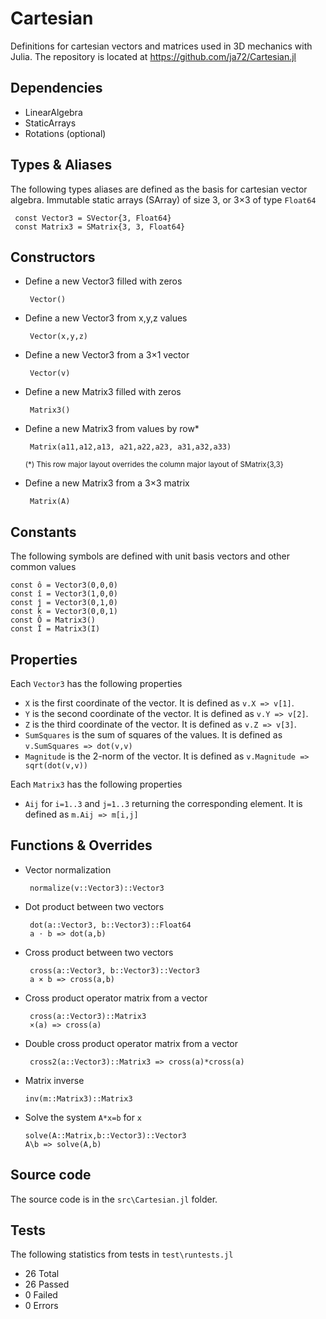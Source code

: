# Cartesian

Definitions for cartesian vectors and matrices used in 3D mechanics with Julia. The repository is located at https://github.com/ja72/Cartesian.jl

## Dependencies

 - LinearAlgebra
 - StaticArrays
 - Rotations (optional)

 ## Types & Aliases

The following types aliases are defined as the basis for cartesian vector algebra. Immutable static arrays (SArray) of size 3, or 3×3 of type `Float64`

     const Vector3 = SVector{3, Float64}
     const Matrix3 = SMatrix{3, 3, Float64} 

## Constructors

 - Define a new Vector3 filled with zeros

        Vector()

 - Define a new Vector3 from x,y,z values

        Vector(x,y,z)

 - Define a new Vector3 from a 3×1 vector
        
        Vector(v)

 - Define a new Matrix3 filled with zeros

        Matrix3()

 - Define a new Matrix3 from values by row*

        Matrix(a11,a12,a13, a21,a22,a23, a31,a32,a33)

    <sub>(*) This row major layout overrides the column major layout of SMatrix{3,3}</sub>

 - Define a new Matrix3 from a 3×3 matrix

        Matrix(A)

## Constants

The following symbols are defined with unit basis vectors and other common values

    const ô = Vector3(0,0,0)
    const î = Vector3(1,0,0)
    const ĵ = Vector3(0,1,0)
    const k̂ = Vector3(0,0,1)
    const Ô = Matrix3()
    const Î = Matrix3(I)

## Properties

Each `Vector3` has the following properties

 - `X` is the first coordinate of the vector. It is defined as `v.X => v[1]`.
 - `Y` is the second coordinate of the vector. It is defined as `v.Y => v[2]`.
 - `Z` is the third  coordinate of the vector. It is defined as `v.Z => v[3]`.
 - `SumSquares` is the sum of squares of the values. It is defined as `v.SumSquares => dot(v,v)`
 - `Magnitude` is the 2-norm of the vector. It is defined as `v.Magnitude => sqrt(dot(v,v))`

Each `Matrix3` has the following properties

 - `Aij` for `i=1..3` and `j=1..3` returning the corresponding element. It is defined as `m.Aij => m[i,j]`

## Functions & Overrides

 - Vector normalization

        normalize(v::Vector3)::Vector3

 - Dot product between two vectors

        dot(a::Vector3, b::Vector3)::Float64
        a ⋅ b => dot(a,b)

 - Cross product between two vectors

        cross(a::Vector3, b::Vector3)::Vector3
        a × b => cross(a,b)

 - Cross product operator matrix from a vector

        cross(a::Vector3)::Matrix3
        ×(a) => cross(a)

 - Double cross product operator matrix from a vector

        cross2(a::Vector3)::Matrix3 => cross(a)*cross(a)

 - Matrix inverse

       inv(m::Matrix3)::Matrix3

 - Solve the system `A*x=b` for `x`

       solve(A::Matrix,b::Vector3)::Vector3
       A\b => solve(A,b)

## Source code

The source code is in the `src\Cartesian.jl` folder.

## Tests

The following statistics from tests in `test\runtests.jl`

 - 26 Total
 - 26 Passed
 - 0 Failed
 - 0 Errors